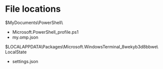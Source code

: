 # File locations

$MyDocuments\PowerShell\
- Microsoft.PowerShell_profile.ps1
- my.omp.json

$LOCALAPPDATA\Packages\Microsoft.WindowsTerminal_8wekyb3d8bbwe\LocalState
- settings.json
